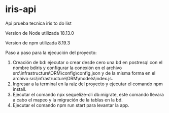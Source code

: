 # iris-api
Api prueba tecnica iris to do list


Version de Node utilizada 18.13.0

Version de npm utilizada 8.19.3

Paso a paso para la ejecución del proyecto:

1. Creación de bd: ejecutar o crear desde cero una bd en postresql con el nombre bdiris y configurar la conexión en el archivo src\infrastructure\ORM\config\config.json y de la misma forma en el archivo src\infrastructure\ORM\models\index.js.
2. Ingresar a la terminal en la raiz del proyecto y ejecutar el comando npm install.
3. Ejecutar el comando npx sequelize-cli db:migrate, este comando llevara a cabo el mapeo y la migración de la tablas en la bd.
4. Ejecutar el comando npm run start para levantar la app.

